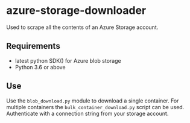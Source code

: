 # azure-storage-downloader
Used to scrape all the contents of an Azure Storage account. 

## Requirements
- latest python SDK() for Azure blob storage
- Python 3.6 or above

## Use
Use the `blob_download.py` module to download a single container. 
For multiple containers the `bulk_container_download.py` script can be used. 
Authenticate with a connection string from your storage account. 
